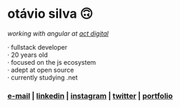 # otávio silva 🙃

_working with angular at [act digital](https://actdigital.com/)_

 · fullstack developer <br>
 · 20 years old <br>
 · focused on the js ecosystem <br>
 · adept at open source <br>
 · currently studying .net


### [e-mail](mailto:otaviosilva2632@gmail.com) | [linkedin](https://www.linkedin.com/in/otaviosilva02) | [instagram](https://www.instagram.com/_otaviothor) | [twitter](https://twitter.com/otaviothor_) | [portfolio](https://www.otaviosilva.dev/)
